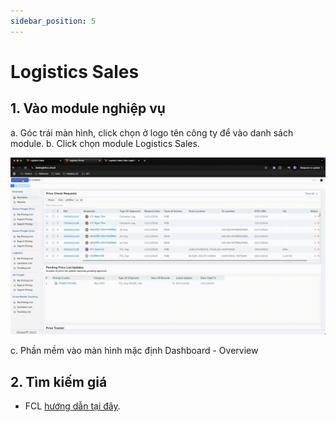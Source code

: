 ```yaml
---
sidebar_position: 5
---
```


# Logistics Sales

## 1. Vào module nghiệp vụ

a. Góc trái màn hình, click chọn ở logo tên công ty để vào danh sách module.
b. Click chọn module Logistics Sales.

![./img/sales/sale_access.gif](./img/sales/sale_access.gif)

<!-- ![./img/image10.png](./img/image10.png) -->

c. Phần mềm vào màn hình mặc định Dashboard - Overview

## 2. Tìm kiếm giá

- FCL [hướng dẫn tại đây](/docs/crm/fcl_process).
